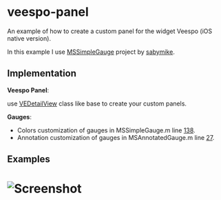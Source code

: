 veespo-panel
============

An example of how to create a custom panel for the widget Veespo (iOS native version).

In this example I use [MSSimpleGauge](https://github.com/sabymike/MSSimpleGauge) project by [sabymike](https://github.com/sabymike). 

## Implementation

**Veespo Panel**:

use [VEDetailView](https://github.com/darthpelo/veespo-panel/blob/master/VEDetailView.m) class like base to create your custom panels.

**Gauges**:
- Colors customization of gauges in MSSimpleGauge.m line [138](https://github.com/darthpelo/veespo-panel/blob/master/Gauges/MSSimpleGauge.m#L138).
- Annotation customization of gauges in MSAnnotatedGauge.m line [27](https://github.com/darthpelo/veespo-panel/blob/master/Gauges/MSAnnotatedGauge.m#L27).

## Examples

# ![Screenshot](https://raw.github.com/darthpelo/veespo-panel/master/example.png)
